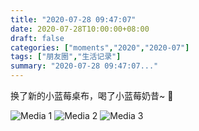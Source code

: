 ```yaml
---
title: "2020-07-28 09:47:07"
date: 2020-07-28T10:00:00+08:00
draft: false
categories: ["moments","2020","2020-07"]
tags: ["朋友圈","生活记录"]
summary: "2020-07-28 09:47:07..."
---
```


换了新的小蓝莓桌布，喝了小蓝莓奶昔~ 💜

![Media 1](/Moments/photos/2020-07-28/202007280947070.jpg)
![Media 2](/Moments/photos/2020-07-28/202007280947071.jpg)
![Media 3](/Moments/photos/2020-07-28/202007280947072.jpg)

